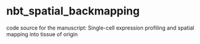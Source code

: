 nbt_spatial_backmapping
=======================

code source for the manuscript: Single-cell expression profiling and spatial mapping into tissue of origin
